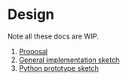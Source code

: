 # Design

Note all these docs are WIP.

1. [Proposal](https://docs.google.com/document/d/1PQsiqDOM-d-cwCT33FCvqPijhx60sdwcNvtnvP0r6_Y/edit?usp=sharing)
2. [General implementation sketch](https://docs.google.com/document/d/11wFnLnYE7VDWR7izYgzzSHqzTB6-VIilO2oCVfjYEj4/edit?usp=sharing)
3. [Python prototype sketch](https://docs.google.com/document/d/1jdo-CMldB1y-7w27nJugP3iXoMu5wv7RweHBO9GtaSE/edit?usp=sharing)
